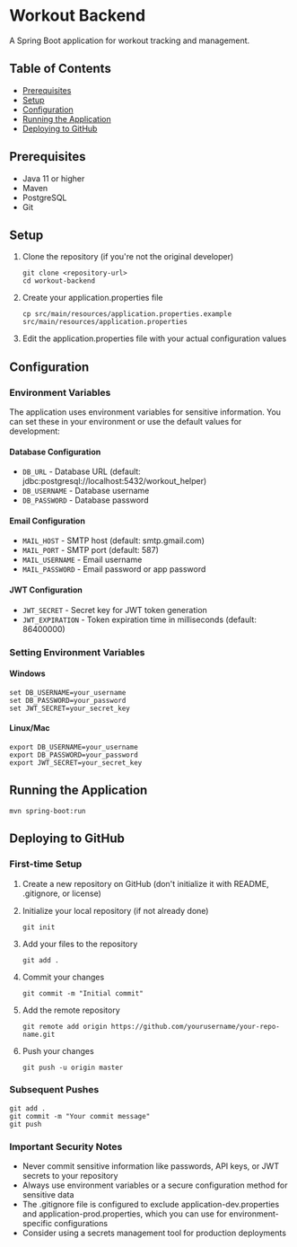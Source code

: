 # Workout Backend

A Spring Boot application for workout tracking and management.

## Table of Contents
- [Prerequisites](#prerequisites)
- [Setup](#setup)
- [Configuration](#configuration)
- [Running the Application](#running-the-application)
- [Deploying to GitHub](#deploying-to-github)

## Prerequisites
- Java 11 or higher
- Maven
- PostgreSQL
- Git

## Setup
1. Clone the repository (if you're not the original developer)
   ```
   git clone <repository-url>
   cd workout-backend
   ```

2. Create your application.properties file
   ```
   cp src/main/resources/application.properties.example src/main/resources/application.properties
   ```

3. Edit the application.properties file with your actual configuration values

## Configuration

### Environment Variables
The application uses environment variables for sensitive information. You can set these in your environment or use the default values for development:

#### Database Configuration
- `DB_URL` - Database URL (default: jdbc:postgresql://localhost:5432/workout_helper)
- `DB_USERNAME` - Database username
- `DB_PASSWORD` - Database password

#### Email Configuration
- `MAIL_HOST` - SMTP host (default: smtp.gmail.com)
- `MAIL_PORT` - SMTP port (default: 587)
- `MAIL_USERNAME` - Email username
- `MAIL_PASSWORD` - Email password or app password

#### JWT Configuration
- `JWT_SECRET` - Secret key for JWT token generation
- `JWT_EXPIRATION` - Token expiration time in milliseconds (default: 86400000)

### Setting Environment Variables

#### Windows
```
set DB_USERNAME=your_username
set DB_PASSWORD=your_password
set JWT_SECRET=your_secret_key
```

#### Linux/Mac
```
export DB_USERNAME=your_username
export DB_PASSWORD=your_password
export JWT_SECRET=your_secret_key
```

## Running the Application
```
mvn spring-boot:run
```

## Deploying to GitHub

### First-time Setup
1. Create a new repository on GitHub (don't initialize it with README, .gitignore, or license)

2. Initialize your local repository (if not already done)
   ```
   git init
   ```

3. Add your files to the repository
   ```
   git add .
   ```

4. Commit your changes
   ```
   git commit -m "Initial commit"
   ```

5. Add the remote repository
   ```
   git remote add origin https://github.com/yourusername/your-repo-name.git
   ```

6. Push your changes
   ```
   git push -u origin master
   ```

### Subsequent Pushes
```
git add .
git commit -m "Your commit message"
git push
```

### Important Security Notes
- Never commit sensitive information like passwords, API keys, or JWT secrets to your repository
- Always use environment variables or a secure configuration method for sensitive data
- The .gitignore file is configured to exclude application-dev.properties and application-prod.properties, which you can use for environment-specific configurations
- Consider using a secrets management tool for production deployments